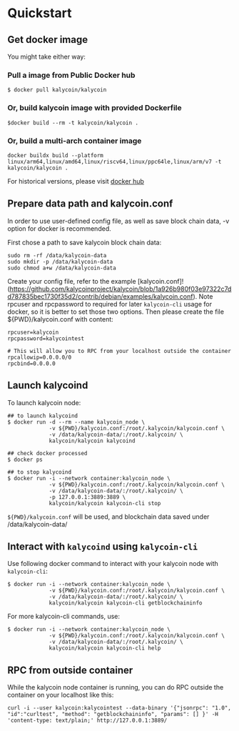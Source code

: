 # Quickstart

## Get docker image

You might take either way:

### Pull a image from Public Docker hub

```
$ docker pull kalycoin/kalycoin
```

### Or, build kalycoin image with provided Dockerfile

```
$docker build --rm -t kalycoin/kalycoin .
```

### Or, build a multi-arch container image
```
docker buildx build --platform linux/arm64,linux/amd64,linux/riscv64,linux/ppc64le,linux/arm/v7 -t kalycoin/kalycoin .
```

For historical versions, please visit [docker hub](https://hub.docker.com/r/kalycoin/kalycoin/)

## Prepare data path and kalycoin.conf

In order to use user-defined config file, as well as save block chain data, -v option for docker is recommended.

First chose a path to save kalycoin block chain data:

```
sudo rm -rf /data/kalycoin-data
sudo mkdir -p /data/kalycoin-data
sudo chmod a+w /data/kalycoin-data
```

Create your config file, refer to the example [kalycoin.conf]!(https://github.com/kalycoinproject/kalycoin/blob/1a926b980f03e97322c7dd787835bec1730f35d2/contrib/debian/examples/kalycoin.conf). Note rpcuser and rpcpassword to required for later `kalycoin-cli` usage for docker, so it is better to set those two options. Then please create the file ${PWD}/kalycoin.conf with content:

```
rpcuser=kalycoin
rpcpassword=kalycointest

# This will allow you to RPC from your localhost outside the container
rpcallowip=0.0.0.0/0
rpcbind=0.0.0.0
```
## Launch kalycoind

To launch kalycoin node:

```
## to launch kalycoind
$ docker run -d --rm --name kalycoin_node \
             -v ${PWD}/kalycoin.conf:/root/.kalycoin/kalycoin.conf \
             -v /data/kalycoin-data/:/root/.kalycoin/ \
             kalycoin/kalycoin kalycoind

## check docker processed
$ docker ps

## to stop kalycoind
$ docker run -i --network container:kalycoin_node \
             -v ${PWD}/kalycoin.conf:/root/.kalycoin/kalycoin.conf \
             -v /data/kalycoin-data/:/root/.kalycoin/ \
             -p 127.0.0.1:3889:3889 \
             kalycoin/kalycoin kalycoin-cli stop
```

`${PWD}/kalycoin.conf` will be used, and blockchain data saved under /data/kalycoin-data/

## Interact with `kalycoind` using `kalycoin-cli`

Use following docker command to interact with your kalycoin node with `kalycoin-cli`:

```
$ docker run -i --network container:kalycoin_node \
             -v ${PWD}/kalycoin.conf:/root/.kalycoin/kalycoin.conf \
             -v /data/kalycoin-data/:/root/.kalycoin/ \
             kalycoin/kalycoin kalycoin-cli getblockchaininfo
```

For more kalycoin-cli commands, use:

```
$ docker run -i --network container:kalycoin_node \
             -v ${PWD}/kalycoin.conf:/root/.kalycoin/kalycoin.conf \
             -v /data/kalycoin-data/:/root/.kalycoin/ \
             kalycoin/kalycoin kalycoin-cli help
```

## RPC from outside container

While the kalycoin node container is running, you can do RPC outside the container on your localhost like this:

```
curl -i --user kalycoin:kalycointest --data-binary '{"jsonrpc": "1.0", "id":"curltest", "method": "getblockchaininfo", "params": [] }' -H 'content-type: text/plain;' http://127.0.0.1:3889/
```

